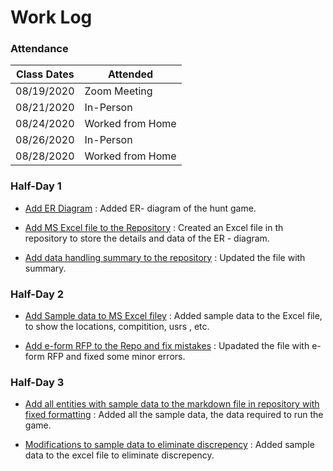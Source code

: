# Work Log
### Attendance

| Class Dates | Attended |
|----------|-------------|
| 08/19/2020 | Zoom Meeting |
| 08/21/2020 | In-Person |
| 08/24/2020 | Worked from Home |
| 08/26/2020 | In-Person |
| 08/28/2020 | Worked from Home |

### Half-Day 1 

* [Add ER Diagram](https://github.com/sudheera96/Group-4--Hunt-game/commit/441fe276fcb3b7f61caebfe24a78512e7c4cba42) :
  Added ER- diagram of the hunt game.

* [Add MS Excel file to the Repository](https://github.com/sudheera96/Group-4--Hunt-game/commit/b3e4f921b2ac173ab4057077a89c8d788f67d3bf) :
  Created an Excel file in th repository to store the details and data of the ER - diagram.

* [Add data handling summary to the repository](https://github.com/sudheera96/Group-4--Hunt-game/commit/b94ebdecfed6e6d2317bb143208415c4b0a99c5b) :
  Updated the file with summary.

### Half-Day 2

* [Add Sample data to MS Excel filey](https://github.com/sudheera96/Group-4--Hunt-game/commit/0da226f6b56726c9e6bd615caca5dc9e3a7d8ca1) :
  Added sample data to the Excel file, to show the locations, compitition, usrs , etc.

* [Add e-form RFP to the Repo and fix mistakes](https://github.com/sudheera96/Group-4--Hunt-game/commit/50e0652770684686234e1f5ec8fe797bc68e71dc) :
  Upadated the file with e-form RFP and fixed some minor errors.

### Half-Day 3

* [Add all entities with sample data to the markdown file in repository with fixed formatting](https://github.com/sudheera96/Group-4--Hunt-game/commit/6fd91053c1fb9eec26d23c65de4e82ad6b44276d) :
  Added all the sample data, the data required to run the game.

* [Modifications to sample data to eliminate discrepency](https://github.com/sudheera96/Group-4--Hunt-game/commit/0110d752ef0cf2e25b8c67fe435bc3153c7eae09) :
  Added sample data to the excel file to eliminate discrepency.

